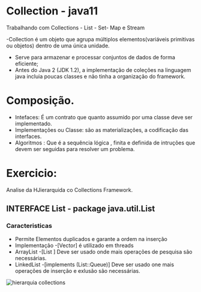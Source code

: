 # Collection - java11
Trabalhando com Collections - List - Set- Map e Stream

-Collection é um objeto que agrupa múltiplos elementos(variáveis primitivas ou objetos)
dentro de uma única unidade.

- Serve para armazenar e processar conjuntos de dados de forma eficiente;
- Antes do Java 2 (JDK 1.2), a implementação de coleções na linguagem java incluia
poucas classes e não tinha a organização do framework.
  

# Composição.

- Intefaces: É um contrato que quanto assumido por uma classe deve ser implementado.
- Implementações ou Classe: são as materializações, a codificação das interfaces.
- Algoritmos : Que é a sequência lógica , finita e definida de intruções que devem ser 
seguidas para resolver um problema.
  
# Exercicio:
Analise da HJierarquida co Collections Framework.

## INTERFACE List - package java.util.List

### Caracteristicas
- Permite Elementos duplicados e garante a ordem na inserção
- Implementação -[Vector] é utilizado em threads
- ArrayList     -[List  ] Deve ser usado onde mais operações de pesquisa são necessárias.
- LinkedList    -[implements (List::Queue)] Deve ser usado one mais operações de inserção e exlusão são necessárias.

![hierarquia collections](https://user-images.githubusercontent.com/65586669/120273500-f5c91600-c284-11eb-90bc-611dba159999.jpg)
